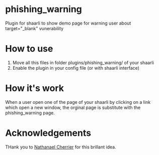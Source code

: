 # phishing_warning
Plugin for shaarli to show demo page for warning user about target="_blank" vunerability

# How to use
1) Move all this files in folder plugins/phishing_warning/ of your shaarli
2) Enable the plugin in your config file (or with shaarli interface)

# How it's work
When a user open one of the page of your shaarli by clicking on a link which open a new window, the orginal page is substitute with the phishing_warning page.

#  Acknowledgements
THank you to [Nathanael Cherrier](https://blog.nathanaelcherrier.com/) for this brillant idea.
